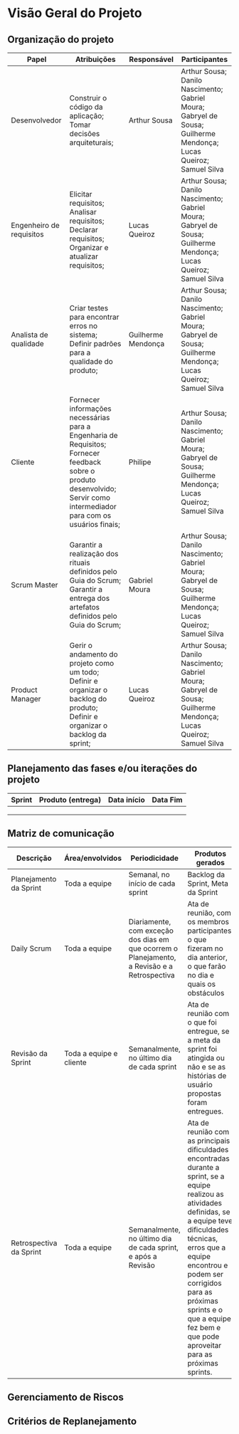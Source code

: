 # Visão Geral do Projeto

## Organização do projeto

| Papel | Atribuições |                  Responsável | Participantes |
| -----                 | ----------- | ----------- | ------------- |
| Desenvolvedor       | Construir o código da aplicação;<br>Tomar decisões arquiteturais;<br> | Arthur Sousa | Arthur Sousa;<br>Danilo Nascimento;<br>Gabriel Moura;<br>Gabryel de Sousa;<br>Guilherme Mendonça;<br>Lucas Queiroz;<br>Samuel Silva |
| Engenheiro de requisitos      | Elicitar requisitos;<br>Analisar requisitos;<br>Declarar requisitos;<br>Organizar e atualizar requisitos;<br> | Lucas Queiroz | Arthur Sousa;<br/>Danilo Nascimento;<br/>Gabriel Moura;<br/>Gabryel de Sousa;<br/>Guilherme Mendonça;<br/>Lucas Queiroz;<br/>Samuel Silva |
| Analista de qualidade      | Criar testes para encontrar erros no sistema;<br>Definir padrões para a qualidade do produto;<br> | Guilherme Mendonça | Arthur Sousa;<br/>Danilo Nascimento;<br/>Gabriel Moura;<br/>Gabryel de Sousa;<br/>Guilherme Mendonça;<br/>Lucas Queiroz;<br/>Samuel Silva |
| Cliente | Fornecer informações necessárias para a Engenharia de Requisitos;<br>Fornecer feedback sobre o produto desenvolvido;<br>Servir como intermediador para com os usuários finais; | Philipe | Arthur Sousa;<br/>Danilo Nascimento;<br/>Gabriel Moura;<br/>Gabryel de Sousa;<br/>Guilherme Mendonça;<br/>Lucas Queiroz;<br/>Samuel Silva |
| Scrum Master | Garantir a realização dos rituais definidos pelo Guia do Scrum;<br>Garantir a entrega dos artefatos definidos pelo Guia do Scrum;<br> | Gabriel Moura | Arthur Sousa;<br/>Danilo Nascimento;<br/>Gabriel Moura;<br/>Gabryel de Sousa;<br/>Guilherme Mendonça;<br/>Lucas Queiroz;<br/>Samuel Silva |
| Product Manager | Gerir o andamento do projeto como um todo;<br>Definir e organizar o backlog do produto;<br>Definir e organizar o backlog da sprint;<br> | Lucas Queiroz | Arthur Sousa;<br/>Danilo Nascimento;<br/>Gabriel Moura;<br/>Gabryel de Sousa;<br/>Guilherme Mendonça;<br/>Lucas Queiroz;<br/>Samuel Silva |

## Planejamento das fases e/ou iterações do projeto

| Sprint | Produto (entrega) | Data início | Data Fim |
| ------ | ----------------- | ----------- | -------- |
|        |                   |             |          |
|        |                   |             |          |
|        |                   |             |          |

## Matriz de comunicação

| Descrição               | Área/envolvidos         | Periodicidade                                                | Produtos gerados                                             |
| ----------------------- | ----------------------- | ------------------------------------------------------------ | ------------------------------------------------------------ |
| Planejamento da Sprint  | Toda a equipe           | Semanal, no início de cada sprint                            | Backlog da Sprint, Meta da Sprint                            |
| Daily Scrum             | Toda a equipe           | Diariamente, com exceção dos dias em que ocorrem o Planejamento, a Revisão e a Retrospectiva | Ata de reunião, com os membros participantes, o que fizeram no dia anterior, o que farão no dia e quais os obstáculos |
| Revisão da Sprint       | Toda a equipe e cliente | Semanalmente, no último dia de cada sprint                   | Ata de reunião com o que foi entregue, se a meta da sprint foi atingida ou não e se as histórias de usuário propostas foram entregues. |
| Retrospectiva da Sprint | Toda a equipe           | Semanalmente, no último dia de cada sprint, e após a Revisão | Ata de reunião com as principais dificuldades encontradas durante a sprint, se a equipe realizou as atividades definidas, se a equipe teve dificuldades técnicas, erros que a equipe encontrou e podem ser corrigidos para as próximas sprints e o que a equipe fez bem e que pode aproveitar para as próximas sprints. |

## Gerenciamento de Riscos

## Critérios de Replanejamento

